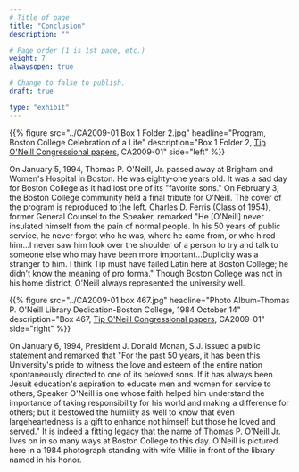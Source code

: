 ```yaml
---
# Title of page
title: "Conclusion"
description: ""

# Page order (1 is 1st page, etc.)
weight: 7
alwaysopen: true

# Change to false to publish.
draft: true

type: "exhibit"
---
```


{{% figure src="../CA2009-01 Box 1 Folder 2.jpg"
           headline="Program, Boston College Celebration of a Life"
           description="Box 1 Folder 2, [Tip O'Neill Congressional papers](https://bc-primo.hosted.exlibrisgroup.com/permalink/f/l6ucgu/ALMA-BC21339013100001021), CA2009-01"
           side="left" %}}

On January 5, 1994, Thomas P. O'Neill, Jr. passed away at Brigham and Women's Hospital in Boston. He was eighty-one years old. It was a sad day for Boston College as it had lost one of its "favorite sons." On February 3, the Boston College community held a final tribute for O'Neill. The cover of the program is reproduced to the left. Charles D. Ferris (Class of 1954), former General Counsel to the Speaker, remarked "He [O'Neill] never insulated himself from the pain of normal people. In his 50 years of public service, he never forgot who he was, where he came from, or who hired him...I never saw him look over the shoulder of a person to try and talk to someone else who may have been more important...Duplicity was a stranger to him. I think Tip must have failed Latin here at Boston College; he didn't know the meaning of pro forma." Though Boston College was not in his home district, O'Neill always represented the university well.

{{% figure src="../CA2009-01 box 467.jpg"
           headline="Photo Album-Thomas P. O'Neill Library Dedication-Boston College, 1984 October 14"
           description="Box 467, [Tip O'Neill Congressional papers](https://bc-primo.hosted.exlibrisgroup.com/permalink/f/l6ucgu/ALMA-BC21339013100001021), CA2009-01" side="right" %}}

On January 6, 1994, President J. Donald Monan, S.J. issued a public statement and remarked that "For the past 50 years, it has been this University's pride to witness the love and esteem of the entire nation spontaneously directed to one of its beloved sons. If it has always been Jesuit education's aspiration to educate men and women for service to others, Speaker O'Neill is one whose faith helped him understand the importance of taking responsibility for his world and making a difference for others; but it bestowed the humility as well to know that even largeheartedness is a gift to enhance not himself but those he loved and served." It is indeed a fitting legacy that the name of Thomas P. O'Neill Jr. lives on in so many ways at Boston College to this day. O'Neill is pictured here in a 1984 photograph standing with wife Millie in front of the library named in his honor.

